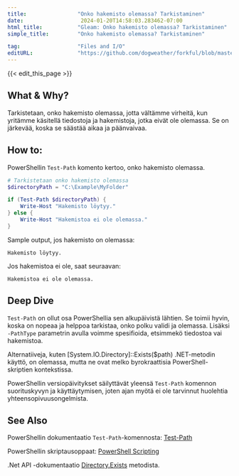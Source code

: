 ```yaml
---
title:                "Onko hakemisto olemassa? Tarkistaminen"
date:                  2024-01-20T14:58:03.283462-07:00
html_title:           "Gleam: Onko hakemisto olemassa? Tarkistaminen"
simple_title:         "Onko hakemisto olemassa? Tarkistaminen"

tag:                  "Files and I/O"
editURL:              "https://github.com/dogweather/forkful/blob/master/content/fi/powershell/checking-if-a-directory-exists.md"
---
```


{{< edit_this_page >}}

## What & Why?
Tarkistetaan, onko hakemisto olemassa, jotta vältämme virheitä, kun yritämme käsitellä tiedostoja ja hakemistoja, jotka eivät ole olemassa. Se on järkevää, koska se säästää aikaa ja päänvaivaa.

## How to:
PowerShellin `Test-Path` komento kertoo, onko hakemisto olemassa.

```PowerShell
# Tarkistetaan onko hakemisto olemassa
$directoryPath = "C:\Example\MyFolder"

if (Test-Path $directoryPath) {
    Write-Host "Hakemisto löytyy."
} else {
    Write-Host "Hakemistoa ei ole olemassa."
}
```

Sample output, jos hakemisto on olemassa:

```
Hakemisto löytyy.
```

Jos hakemistoa ei ole, saat seuraavan:

```
Hakemistoa ei ole olemassa.
```

## Deep Dive
`Test-Path` on ollut osa PowerShellia sen alkupäivistä lähtien. Se toimii hyvin, koska on nopeaa ja helppoa tarkistaa, onko polku validi ja olemassa. Lisäksi `-PathType` parametrin avulla voimme spesifioida, etsimmekö tiedostoa vai hakemistoa.

Alternatiiveja, kuten [System.IO.Directory]::Exists($path) .NET-metodin käyttö, on olemassa, mutta ne ovat melko byrokraattisia PowerShell-skriptien kontekstissa.  

PowerShellin versiopäivitykset säilyttävät yleensä `Test-Path` komennon suorituskyvyn ja käyttäytymisen, joten ajan myötä ei ole tarvinnut huolehtia yhteensopivuusongelmista.

## See Also
PowerShellin dokumentaatio `Test-Path`-komennosta: [Test-Path](https://docs.microsoft.com/en-us/powershell/module/microsoft.powershell.management/test-path)

PowerShellin skriptausoppaat: [PowerShell Scripting](https://docs.microsoft.com/en-us/powershell/scripting/overview)

.Net API -dokumentaatio [Directory.Exists](https://docs.microsoft.com/en-us/dotnet/api/system.io.directory.exists) metodista.
